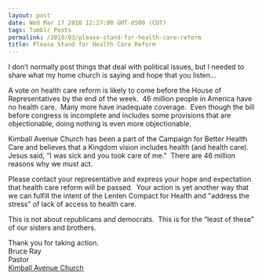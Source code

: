 ```yaml
---
layout: post
date: Wed Mar 17 2010 12:27:00 GMT-0500 (CDT)
tags: Tumblr Posts
permalink: /2010/03/please-stand-for-health-care-reform
title: Please Stand for Health Care Reform
---
```


I don’t normally post things that deal with political issues, but I needed to share what my home church is saying and hope that you listen…

A vote on health care reform is likely to come before the House of Representatives by the end of the week.  46 million people in America have no health care.  Many more have inadequate coverage.  Even though the bill before congress is incomplete and includes some provisions that are objectionable, doing nothing is even more objectionable.  

Kimball Avenue Church has been a part of the Campaign for Better Health Care and believes that a Kingdom vision includes health (and health care).  Jesus said, “I was sick and you took care of me."  There are 46 million reasons why we must act.  

Please contact your representative and express your hope and expectation that health care reform will be passed.  Your action is yet another way that we can fulfill the intent of the Lenten Compact for Health and "address the stress” of lack of access to health care.  

This is not about republicans and democrats.  This is for the “least of these” of our sisters and brothers.  

Thank you for taking action.  
Bruce Ray  
Pastor  
[Kimball Avenue Church](http://www.kimballavenuechurch.org/main.html)

